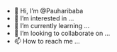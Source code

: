 - 👋 Hi, I’m @Pauharibaba
- 👀 I’m interested in ...
- 🌱 I’m currently learning ...
- 💞️ I’m looking to collaborate on ...
- 📫 How to reach me ...

<!---
Pauharibaba/Pauharibaba is a ✨ special ✨ repository because its `README.md` (this file) appears on your GitHub profile.
You can click the Preview link to take a look at your changes.
--->
